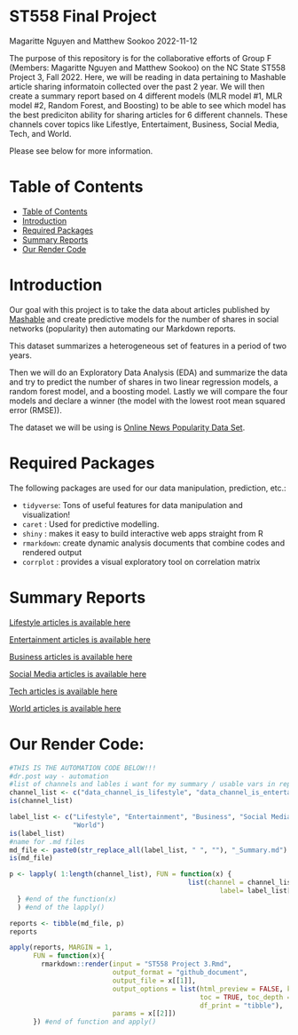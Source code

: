 ST558 Final Project
================
Magaritte Nguyen and Matthew Sookoo
2022-11-12

<!-- In the repo’s README.md file (which doesn’t need to be created from a .Rmd file, just use the one you initialize into the repo if you want) give a brief description of the purpose of the repo, a list of R packages used, links to the generated analyses, and the code used to create the analyses from a single .Rmd file (i.e. the render() code). -->

The purpose of this repository is for the collaborative efforts of Group F (Members: Magaritte Nguyen and Matthew Sookoo) on the NC State ST558 Project 3, Fall 2022. Here, we will be reading in data pertaining to Mashable article sharing informatoin collected over the past 2 year. We will then create a summary report based on 4 different models (MLR model #1, MLR model #2, Random Forest, and Boosting) to be able to see which model has the best prediciton ability for sharing articles for 6 different channels. These channels cover topics like Lifestlye, Entertaiment, Business, Social Media, Tech, and World. 

Please see below for more information.

<!-- TOC -->

# Table of Contents

-   <a href="#table-of-contents" id="toc-table-of-contents">Table of Contents</a>
-   <a href="#introduction" id="toc-introduction">Introduction</a>
-   <a href="#required-packages" id="toc-required-packages">Required
    Packages</a>
-   <a href="#summary-reports" id="toc-summary-reports">Summary Reports</a> 
-   <a href="#our-render-code" id="toc-our-render-code">Our Render Code</a> 

<!-- setup -->

# Introduction 

Our goal with this project is to take the data about articles published by [Mashable](https://www.mashable.com) and create predictive models for the number 
of shares in social networks (popularity) then automating our Markdown reports. 

This dataset summarizes a heterogeneous set of features in a period of two years. 

Then we will do an Exploratory Data Analysis (EDA) and summarize the data and try to predict the number of shares in two linear regression models, a random
forest model, and a boosting model. Lastly we will compare the four models and declare a winner (the model with the lowest root mean squared error (RMSE)).  

The dataset we will be using is [Online News Popularity Data Set](https://archive.ics.uci.edu/ml/datasets/Online+News+Popularity).

# Required Packages

The following packages are used for our data manipulation, prediction, etc.:

* `tidyverse`: Tons of useful features for data manipulation and visualization!
* `caret`    : Used for predictive modelling.
* `shiny`    : makes it easy to build interactive web apps straight from R
* `rmarkdown`: create dynamic analysis documents that combine codes and rendered output
* `corrplot` : provides a visual exploratory tool on correlation matrix

<!-- 6 Links for the Rendered Files -->

# Summary Reports

[Lifestyle articles is available here](./Lifestyle_Summary.html)

[Entertainment articles is available here](./Entertainment_Summary.html)

[Business articles is available here](./Business_Summary.html)

[Social Media articles is available here](./SocialMedia_Summary.html)

[Tech articles is available here](./Tech_Summary.html)

[World articles is available here](./World_Summary.html)

<!-- Render Code -->

# Our Render Code:

```r
#THIS IS THE AUTOMATION CODE BELOW!!!
#dr.post way - automation
#list of channels and lables i want for my summary / usable vars in report
channel_list <- c("data_channel_is_lifestyle", "data_channel_is_entertainment", "data_channel_is_bus", "data_channel_is_socmed", "data_channel_is_tech", "data_channel_is_world")
is(channel_list)

label_list <- c("Lifestyle", "Entertainment", "Business", "Social Media", "Tech", 
                "World") 
is(label_list)
#name for .md files
md_file <- paste0(str_replace_all(label_list, " ", ""), "_Summary.md")
is(md_file)

p <- lapply( 1:length(channel_list), FUN = function(x) { 
                                             list(channel = channel_list[x],
                                                     label= label_list[x] )  
  } #end of the function(x)
  ) #end of the lapply()

reports <- tibble(md_file, p)
reports

apply(reports, MARGIN = 1,
      FUN = function(x){
        rmarkdown::render(input = "ST558 Project 3.Rmd",
                          output_format = "github_document",
                          output_file = x[[1]], 
                          output_options = list(html_preview = FALSE, keep_html = FALSE,
                                                toc = TRUE, toc_depth = "6", 
                                                df_print = "tibble"), 
                          params = x[[2]])
      }) #end of function and apply()

```


